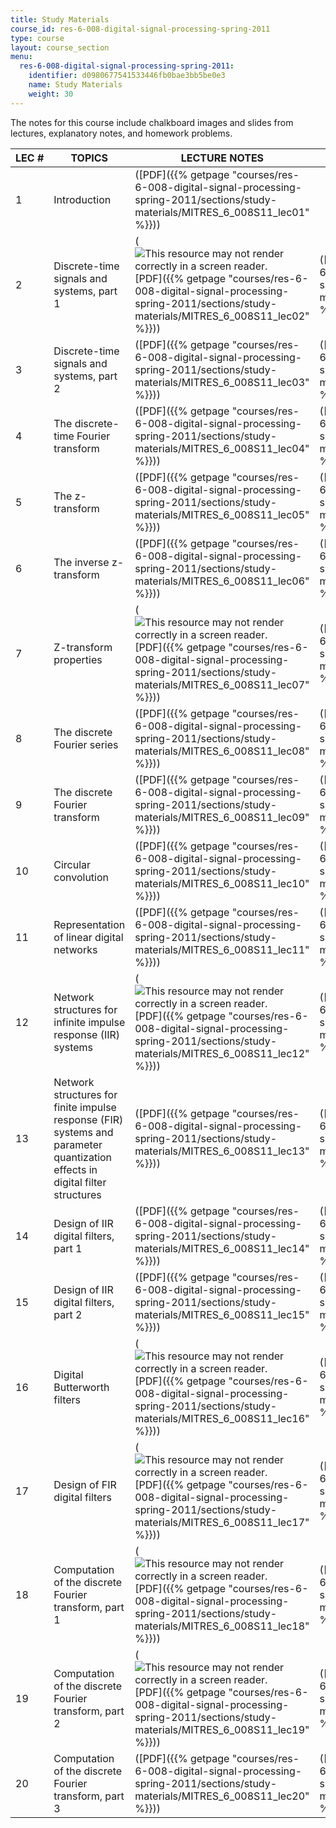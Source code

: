 ```yaml
---
title: Study Materials
course_id: res-6-008-digital-signal-processing-spring-2011
type: course
layout: course_section
menu:
  res-6-008-digital-signal-processing-spring-2011:
    identifier: d0980677541533446fb0bae3bb5be0e3
    name: Study Materials
    weight: 30
---
```

The notes for this course include chalkboard images and slides from lectures, explanatory notes, and homework problems.

| LEC # | TOPICS | LECTURE NOTES | PROBLEM SOLUTIONS |
| --- | --- | --- | --- |
| 1 | Introduction | ([PDF]({{% getpage "courses/res-6-008-digital-signal-processing-spring-2011/sections/study-materials/MITRES_6_008S11_lec01" %}})) |   |
| 2 | Discrete-time signals and systems, part 1 | (![This resource may not render correctly in a screen reader.](/images/inacessible.gif)[PDF]({{% getpage "courses/res-6-008-digital-signal-processing-spring-2011/sections/study-materials/MITRES_6_008S11_lec02" %}})) | ([PDF]({{% getpage "courses/res-6-008-digital-signal-processing-spring-2011/sections/study-materials/MITRES_6_008S11_sol02" %}})) |
| 3 | Discrete-time signals and systems, part 2 | ([PDF]({{% getpage "courses/res-6-008-digital-signal-processing-spring-2011/sections/study-materials/MITRES_6_008S11_lec03" %}})) | ([PDF]({{% getpage "courses/res-6-008-digital-signal-processing-spring-2011/sections/study-materials/MITRES_6_008S11_sol03" %}})) |
| 4 | The discrete-time Fourier transform | ([PDF]({{% getpage "courses/res-6-008-digital-signal-processing-spring-2011/sections/study-materials/MITRES_6_008S11_lec04" %}})) | ([PDF]({{% getpage "courses/res-6-008-digital-signal-processing-spring-2011/sections/study-materials/MITRES_6_008S11_sol04" %}})) |
| 5 | The z-transform | ([PDF]({{% getpage "courses/res-6-008-digital-signal-processing-spring-2011/sections/study-materials/MITRES_6_008S11_lec05" %}})) | ([PDF]({{% getpage "courses/res-6-008-digital-signal-processing-spring-2011/sections/study-materials/MITRES_6_008S11_sol05" %}})) |
| 6 | The inverse z-transform | ([PDF]({{% getpage "courses/res-6-008-digital-signal-processing-spring-2011/sections/study-materials/MITRES_6_008S11_lec06" %}})) | ([PDF]({{% getpage "courses/res-6-008-digital-signal-processing-spring-2011/sections/study-materials/MITRES_6_008S11_sol06" %}})) |
| 7 | Z-transform properties | (![This resource may not render correctly in a screen reader.](/images/inacessible.gif)[PDF]({{% getpage "courses/res-6-008-digital-signal-processing-spring-2011/sections/study-materials/MITRES_6_008S11_lec07" %}})) | ([PDF]({{% getpage "courses/res-6-008-digital-signal-processing-spring-2011/sections/study-materials/MITRES_6_008S11_sol07" %}})) |
| 8 | The discrete Fourier series | ([PDF]({{% getpage "courses/res-6-008-digital-signal-processing-spring-2011/sections/study-materials/MITRES_6_008S11_lec08" %}})) | ([PDF]({{% getpage "courses/res-6-008-digital-signal-processing-spring-2011/sections/study-materials/MITRES_6_008S11_sol08" %}})) |
| 9 | The discrete Fourier transform | ([PDF]({{% getpage "courses/res-6-008-digital-signal-processing-spring-2011/sections/study-materials/MITRES_6_008S11_lec09" %}})) | ([PDF]({{% getpage "courses/res-6-008-digital-signal-processing-spring-2011/sections/study-materials/MITRES_6_008S11_sol09" %}})) |
| 10 | Circular convolution | ([PDF]({{% getpage "courses/res-6-008-digital-signal-processing-spring-2011/sections/study-materials/MITRES_6_008S11_lec10" %}})) | ([PDF]({{% getpage "courses/res-6-008-digital-signal-processing-spring-2011/sections/study-materials/MITRES_6_008S11_sol10" %}})) |
| 11 | Representation of linear digital networks | ([PDF]({{% getpage "courses/res-6-008-digital-signal-processing-spring-2011/sections/study-materials/MITRES_6_008S11_lec11" %}})) | ([PDF]({{% getpage "courses/res-6-008-digital-signal-processing-spring-2011/sections/study-materials/MITRES_6_008S11_sol11" %}})) |
| 12 | Network structures for infinite impulse response (IIR) systems | (![This resource may not render correctly in a screen reader.](/images/inacessible.gif)[PDF]({{% getpage "courses/res-6-008-digital-signal-processing-spring-2011/sections/study-materials/MITRES_6_008S11_lec12" %}})) | ([PDF]({{% getpage "courses/res-6-008-digital-signal-processing-spring-2011/sections/study-materials/MITRES_6_008S11_sol12" %}})) |
| 13 | Network structures for finite impulse response (FIR) systems and parameter quantization effects in digital filter structures | ([PDF]({{% getpage "courses/res-6-008-digital-signal-processing-spring-2011/sections/study-materials/MITRES_6_008S11_lec13" %}})) | ([PDF]({{% getpage "courses/res-6-008-digital-signal-processing-spring-2011/sections/study-materials/MITRES_6_008S11_sol13" %}})) |
| 14 | Design of IIR digital filters, part 1 | ([PDF]({{% getpage "courses/res-6-008-digital-signal-processing-spring-2011/sections/study-materials/MITRES_6_008S11_lec14" %}})) | ([PDF]({{% getpage "courses/res-6-008-digital-signal-processing-spring-2011/sections/study-materials/MITRES_6_008S11_sol14" %}})) |
| 15 | Design of IIR digital filters, part 2 | ([PDF]({{% getpage "courses/res-6-008-digital-signal-processing-spring-2011/sections/study-materials/MITRES_6_008S11_lec15" %}})) | ([PDF]({{% getpage "courses/res-6-008-digital-signal-processing-spring-2011/sections/study-materials/MITRES_6_008S11_sol15" %}})) |
| 16 | Digital Butterworth filters | (![This resource may not render correctly in a screen reader.](/images/inacessible.gif)[PDF]({{% getpage "courses/res-6-008-digital-signal-processing-spring-2011/sections/study-materials/MITRES_6_008S11_lec16" %}})) | ([PDF]({{% getpage "courses/res-6-008-digital-signal-processing-spring-2011/sections/study-materials/MITRES_6_008S11_sol16" %}})) |
| 17 | Design of FIR digital filters | (![This resource may not render correctly in a screen reader.](/images/inacessible.gif)[PDF]({{% getpage "courses/res-6-008-digital-signal-processing-spring-2011/sections/study-materials/MITRES_6_008S11_lec17" %}})) | ([PDF]({{% getpage "courses/res-6-008-digital-signal-processing-spring-2011/sections/study-materials/MITRES_6_008S11_sol17" %}})) |
| 18 | Computation of the discrete Fourier transform, part 1 | (![This resource may not render correctly in a screen reader.](/images/inacessible.gif)[PDF]({{% getpage "courses/res-6-008-digital-signal-processing-spring-2011/sections/study-materials/MITRES_6_008S11_lec18" %}})) | ([PDF]({{% getpage "courses/res-6-008-digital-signal-processing-spring-2011/sections/study-materials/MITRES_6_008S11_sol18" %}})) |
| 19 | Computation of the discrete Fourier transform, part 2 | (![This resource may not render correctly in a screen reader.](/images/inacessible.gif)[PDF]({{% getpage "courses/res-6-008-digital-signal-processing-spring-2011/sections/study-materials/MITRES_6_008S11_lec19" %}})) | ([PDF]({{% getpage "courses/res-6-008-digital-signal-processing-spring-2011/sections/study-materials/MITRES_6_008S11_sol19" %}})) |
| 20 | Computation of the discrete Fourier transform, part 3 | ([PDF]({{% getpage "courses/res-6-008-digital-signal-processing-spring-2011/sections/study-materials/MITRES_6_008S11_lec20" %}})) | ([PDF]({{% getpage "courses/res-6-008-digital-signal-processing-spring-2011/sections/study-materials/MITRES_6_008S11_sol20" %}}))